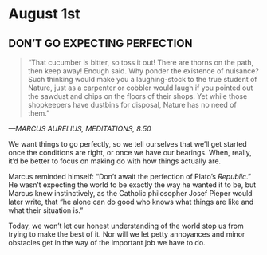 # August 1st
## DON’T GO EXPECTING PERFECTION

> “That cucumber is bitter, so toss it out! There are thorns on the path, then keep away! Enough said. Why ponder the existence of nuisance? Such thinking would make you a laughing-stock to the true student of Nature, just as a carpenter or cobbler would laugh if you pointed out the sawdust and chips on the floors of their shops. Yet while those shopkeepers have dustbins for disposal, Nature has no need of them.”

*—MARCUS AURELIUS, MEDITATIONS, 8.50*

We want things to go perfectly, so we tell ourselves that we’ll get started once the conditions are right, or once we have our bearings. When, really, it’d be better to focus on making do with how things actually are.

Marcus reminded himself: “Don’t await the perfection of Plato’s *Republic*.” He wasn’t expecting the world to be exactly the way he wanted it to be, but Marcus knew instinctively, as the Catholic philosopher Josef Pieper would later write, that “he alone can do good who knows what things are like and what their situation is.”

Today, we won’t let our honest understanding of the world stop us from trying to make the best of it. Nor will we let petty annoyances and minor obstacles get in the way of the important job we have to do.

